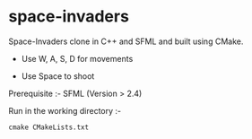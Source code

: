 # space-invaders

Space-Invaders clone in C++ and SFML and built using CMake.

* Use W, A, S, D for movements

* Use Space to shoot

Prerequisite :- SFML (Version > 2.4)

Run in the working directory :-

    cmake CMakeLists.txt
